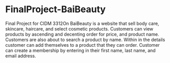 # FinalProject-BaiBeauty
Final Project for CIDM 3312On 
BaiBeauty is a website that sell body care, skincare, haircare, and select cosmetic products. Customers can view products by ascending and decenting order for price, and product name. Customers are also about to search a product by name.
Within in the details customer can add themselves to a product that they can order.
Customer can create a membership by entering in their first name, last name, and email address.
